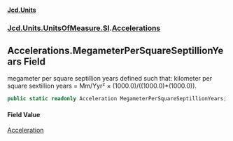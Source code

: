 #### [Jcd.Units](index 'index')
### [Jcd.Units.UnitsOfMeasure.SI](Jcd.Units.UnitsOfMeasure.SI 'Jcd.Units.UnitsOfMeasure.SI').[Accelerations](Accelerations 'Jcd.Units.UnitsOfMeasure.SI.Accelerations')

## Accelerations.MegameterPerSquareSeptillionYears Field

megameter per square septillion years defined such that: kilometer per square sextillion years = Mm/Yyr² ×
(1000.0)/((1000.0)*(1000.0)).

```csharp
public static readonly Acceleration MegameterPerSquareSeptillionYears;
```

#### Field Value
[Acceleration](Acceleration 'Jcd.Units.UnitTypes.Acceleration')